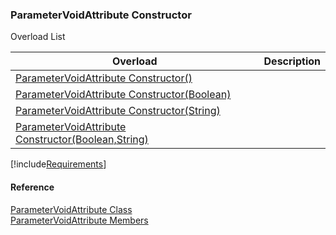 ﻿### ParameterVoidAttribute Constructor

Overload List

| Overload | Description |
| --- | --- |
| [ParameterVoidAttribute Constructor()](fcSDK~FChoice.Foundation.Clarify.Attributes.ParameterVoidAttribute~_ctor().md) |   |
| [ParameterVoidAttribute Constructor(Boolean)](fcSDK~FChoice.Foundation.Clarify.Attributes.ParameterVoidAttribute~_ctor(Boolean).md) |   |
| [ParameterVoidAttribute Constructor(String)](fcSDK~FChoice.Foundation.Clarify.Attributes.ParameterVoidAttribute~_ctor(String).md) |   |
| [ParameterVoidAttribute Constructor(Boolean,String)](fcSDK~FChoice.Foundation.Clarify.Attributes.ParameterVoidAttribute~_ctor(Boolean,String).md) |   |

[!include[Requirements](../partials/requirements.md)]



#### Reference

[ParameterVoidAttribute Class](fcSDK~FChoice.Foundation.Clarify.Attributes.ParameterVoidAttribute.md)  
[ParameterVoidAttribute Members](fcSDK~FChoice.Foundation.Clarify.Attributes.ParameterVoidAttribute_members.md)